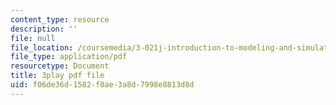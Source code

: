 ```yaml
---
content_type: resource
description: ''
file: null
file_location: /coursemedia/3-021j-introduction-to-modeling-and-simulation-spring-2012/f06de36d1582f0ae3a8d7998e8813d8d_HGB8VlcFVzU.pdf
file_type: application/pdf
resourcetype: Document
title: 3play pdf file
uid: f06de36d-1582-f0ae-3a8d-7998e8813d8d
---
```

